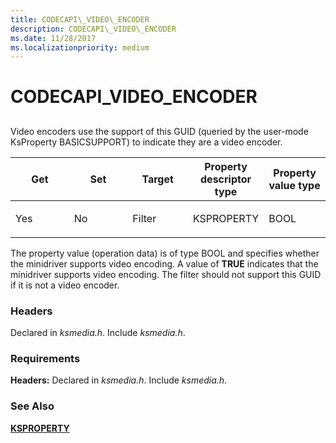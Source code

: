 ```yaml
---
title: CODECAPI\_VIDEO\_ENCODER
description: CODECAPI\_VIDEO\_ENCODER
ms.date: 11/28/2017
ms.localizationpriority: medium
---
```


# CODECAPI\_VIDEO\_ENCODER


## <span id="ddk_codecapi_video_encoder_ks"></span><span id="DDK_CODECAPI_VIDEO_ENCODER_KS"></span>


Video encoders use the support of this GUID (queried by the user-mode KsProperty BASICSUPPORT) to indicate they are a video encoder.

<table>
<colgroup>
<col width="20%" />
<col width="20%" />
<col width="20%" />
<col width="20%" />
<col width="20%" />
</colgroup>
<thead>
<tr class="header">
<th>Get</th>
<th>Set</th>
<th>Target</th>
<th>Property descriptor type</th>
<th>Property value type</th>
</tr>
</thead>
<tbody>
<tr class="odd">
<td><p>Yes</p></td>
<td><p>No</p></td>
<td><p>Filter</p></td>
<td><p>KSPROPERTY</p></td>
<td><p>BOOL</p></td>
</tr>
</tbody>
</table>

 

The property value (operation data) is of type BOOL and specifies whether the minidriver supports video encoding. A value of **TRUE** indicates that the minidriver supports video encoding. The filter should not support this GUID if it is not a video encoder.

### <span id="headers"></span><span id="HEADERS"></span>Headers

Declared in *ksmedia.h*. Include *ksmedia.h*.

### Requirements

**Headers:** Declared in *ksmedia.h*. Include *ksmedia.h*.

### See Also

[**KSPROPERTY**](/windows-hardware/drivers/ddi/ks/ns-ks-ksidentifier)

 


